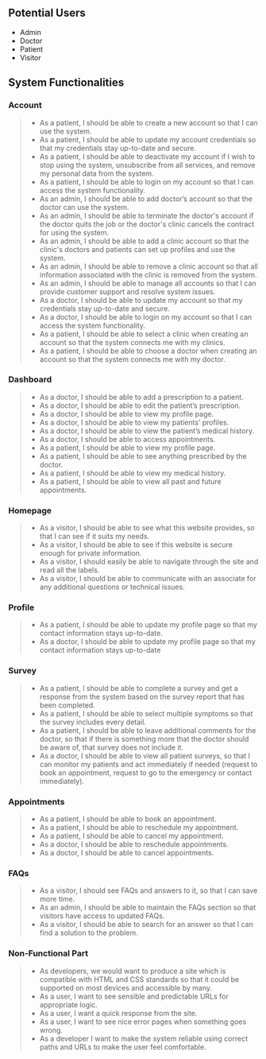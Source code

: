 ## Potential Users
- Admin 
- Doctor
- Patient
- Visitor

## System Functionalities
### Account 
> - As a patient, I should be able to create a new account so that I can use the system.
> - As a patient, I should be able to update my account credentials so that my credentials stay up-to-date and secure.
> - As a patient, I should be able to deactivate my account if I wish to stop using the system, unsubscribe from all services, and remove my personal data from the system.
> - As a patient, I should be able to login on my account so that I can access the system functionality.
> - As an admin, I should be able to add doctor’s account so that the doctor can use the system.
> - As an admin, I should be able to terminate the doctor's account if the doctor quits the job or the doctor's clinic cancels the contract for using the system.
> - As an admin, I should be able to add a clinic account so that the clinic's doctors and patients can set up profiles and use the system.
> - As an admin, I should be able to remove a clinic account so that all information associated with the clinic is removed from the system.
> - As an admin, I should be able to manage all accounts so that I can provide customer support and resolve system issues.
> - As a doctor, I should be able to update my account so that my credentials stay up-to-date and secure.
> - As a doctor, I should be able to login on my account so that I can access the system functionality.
> - As a patient, I should be able to select a clinic when creating an account so that the system connects me with my clinics.
> - As a patient, I should be able to choose a doctor when creating an account so that the system connects me with my doctor.

### Dashboard
> - As a doctor, I should be able to add a prescription to a patient.
> - As a doctor, I should be able to edit the patient’s prescription.
> - As a doctor, I should be able to view my profile page.
> - As a doctor, I should be able to view my patients’ profiles.
> - As a doctor, I should be able to view the patient’s medical history.
> - As a doctor, I should be able to access appointments.
> - As a patient, I should be able to view my profile page.
> - As a patient, I should be able to see anything prescribed by the doctor.
> - As a patient, I should be able to view my medical history.
> - As a patient, I should be able to view all past and future appointments.

### Homepage
> - As a visitor, I should be able to see what this website provides, so that I can see if it suits my needs.
> - As a visitor, I should be able to see if this website is secure enough for private information. 
> - As a visitor, I should easily be able to navigate through the site and read all the labels.
> - As a visitor, I should be able to communicate with an associate for any additional questions or technical issues. 

### Profile
> - As a patient, I should be able to update my profile page so that my contact information stays up-to-date.
> - As a doctor, I should be able to update my profile page so that my contact information stays up-to-date

### Survey 
> - As a patient, I should be able to complete a survey and get a response from the system based on the survey report that has been completed.
> - As a patient, I should be able to select multiple symptoms so that the survey includes every detail. 
> - As a patient, I should be able to leave additional comments for the doctor, so that if there is something more that the doctor should be aware of, that survey does not include it.
> - As a doctor, I should be able to view all patient surveys, so that I can monitor my patients and act immediately if needed (request to book an appointment, request to go to the emergency or contact immediately).

### Appointments
> - As a patient, I should be able to book an appointment.
> - As a patient, I should be able to reschedule my appointment.
> - As a patient, I should be able to cancel my appointment.
> - As a doctor, I should be able to reschedule appointments.
> - As a doctor, I should be able to cancel appointments.

### FAQs 
> - As a visitor, I should see FAQs and answers to it, so that I can save more time.
> - As an admin, I should be able to maintain the FAQs section so that visitors have access to updated FAQs.  
> - As a visitor, I should be able to search for an answer so that I can find a solution to the problem. 

### Non-Functional Part
> - As developers, we would want to produce a site which is compatible with HTML and CSS standards so that it could be supported on most devices and accessible by many.
> - As a user, I want to see sensible and predictable URLs for appropriate logic.
> - As a user, I want a quick response from the site.
> - As a user, I want to see nice error pages when something goes wrong.
> - As a developer I want to make the system reliable using correct paths and URLs to make the user feel comfortable.


